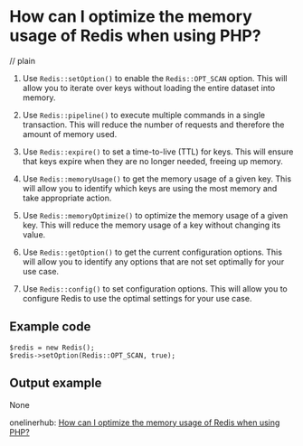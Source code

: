 # How can I optimize the memory usage of Redis when using PHP?
// plain

1. Use `Redis::setOption()` to enable the `Redis::OPT_SCAN` option. This will allow you to iterate over keys without loading the entire dataset into memory.

2. Use `Redis::pipeline()` to execute multiple commands in a single transaction. This will reduce the number of requests and therefore the amount of memory used.

3. Use `Redis::expire()` to set a time-to-live (TTL) for keys. This will ensure that keys expire when they are no longer needed, freeing up memory.

4. Use `Redis::memoryUsage()` to get the memory usage of a given key. This will allow you to identify which keys are using the most memory and take appropriate action.

5. Use `Redis::memoryOptimize()` to optimize the memory usage of a given key. This will reduce the memory usage of a key without changing its value.

6. Use `Redis::getOption()` to get the current configuration options. This will allow you to identify any options that are not set optimally for your use case.

7. Use `Redis::config()` to set configuration options. This will allow you to configure Redis to use the optimal settings for your use case.

## Example code

```
$redis = new Redis();
$redis->setOption(Redis::OPT_SCAN, true);
```

## Output example

None

onelinerhub: [How can I optimize the memory usage of Redis when using PHP?](https://onelinerhub.com/predis/how-can-i-optimize-the-memory-usage-of-redis-when-using-php)